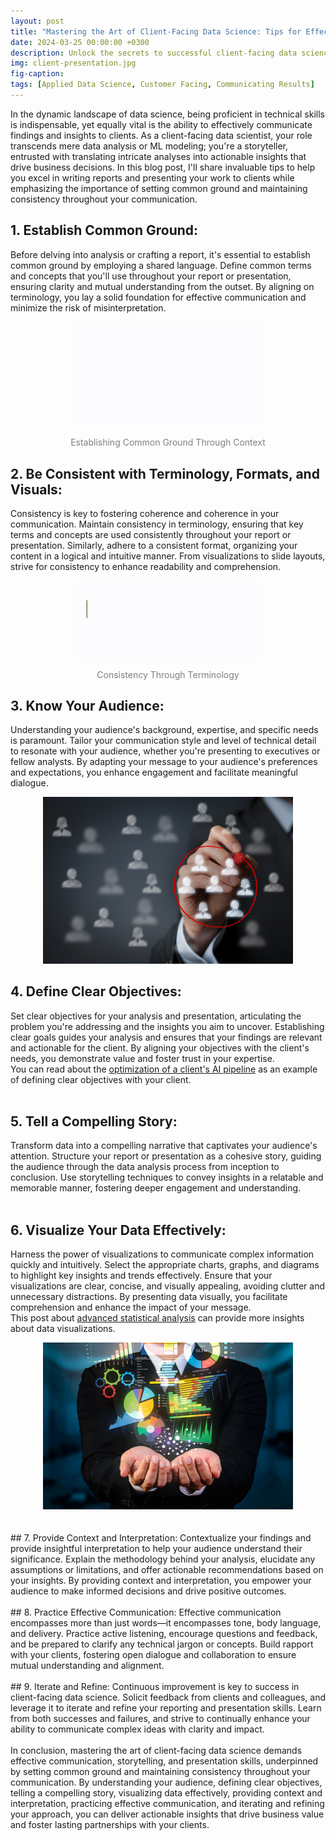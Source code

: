 ```yaml
---
layout: post
title: "Mastering the Art of Client-Facing Data Science: Tips for Effective Reporting and Presentation"
date: 2024-03-25 00:00:00 +0300
description: Unlock the secrets to successful client-facing data science with experts tips on effective reporting and presentation.
img: client-presentation.jpg
fig-caption: 
tags: [Applied Data Science, Customer Facing, Communicating Results]
---
```

In the dynamic landscape of data science, being proficient in technical skills is indispensable, yet equally vital is the ability to effectively communicate findings and insights to clients. As a client-facing data scientist, your role transcends mere data analysis or ML modeling; you're a storyteller, entrusted with translating intricate analyses into actionable insights that drive business decisions. In this blog post, I'll share invaluable tips to help you excel in writing reports and presenting your work to clients while emphasizing the importance of setting common ground and maintaining consistency throughout your communication.

## 1. Establish Common Ground:
Before delving into analysis or crafting a report, it's essential to establish common ground by employing a shared language. Define common terms and concepts that you'll use throughout your report or presentation, ensuring clarity and mutual understanding from the outset. By aligning on terminology, you lay a solid foundation for effective communication and minimize the risk of misinterpretation.

<div style="text-align:center;">
  <img src="../assets/img/client-facing-introduction.gif" alt="Establishing Common Ground Through Context" width="300"/>
  <p style="color:grey;">Establishing Common Ground Through Context</p>
</div>

## 2. Be Consistent with Terminology, Formats, and Visuals:
Consistency is key to fostering coherence and coherence in your communication. Maintain consistency in terminology, ensuring that key terms and concepts are used consistently throughout your report or presentation. Similarly, adhere to a consistent format, organizing your content in a logical and intuitive manner. From visualizations to slide layouts, strive for consistency to enhance readability and comprehension.

<div style="text-align:center;">
  <img src="../assets/img/client-facing-definitions.gif" alt="Consistency Through Terminology" width="300"/>
  <p style="color:grey;">Consistency Through Terminology</p>
</div>

## 3. Know Your Audience:
Understanding your audience's background, expertise, and specific needs is paramount. Tailor your communication style and level of technical detail to resonate with your audience, whether you're presenting to executives or fellow analysts. By adapting your message to your audience's preferences and expectations, you enhance engagement and facilitate meaningful dialogue.

<div style="text-align:center;">
  <img src="../assets/img/know-your-audience.jpg" alt="Know Your Audience" width="400"/>
</div>

## 4. Define Clear Objectives:
Set clear objectives for your analysis and presentation, articulating the problem you're addressing and the insights you aim to uncover. Establishing clear goals guides your analysis and ensures that your findings are relevant and actionable for the client. By aligning your objectives with the client's needs, you demonstrate value and foster trust in your expertise.<br/>
You can read about the [optimization of a client's AI pipeline](https://dvirla.github.io/applied-data-scientist-blog/replacing-gpt-with-ner-and-open-source/) as an example of defining clear objectives with your client.
<br/>
<br/>
## 5. Tell a Compelling Story:
Transform data into a compelling narrative that captivates your audience's attention. Structure your report or presentation as a cohesive story, guiding the audience through the data analysis process from inception to conclusion. Use storytelling techniques to convey insights in a relatable and memorable manner, fostering deeper engagement and understanding.
<br/>
<br/>
## 6. Visualize Your Data Effectively:
Harness the power of visualizations to communicate complex information quickly and intuitively. Select the appropriate charts, graphs, and diagrams to highlight key insights and trends effectively. Ensure that your visualizations are clear, concise, and visually appealing, avoiding clutter and unnecessary distractions. By presenting data visually, you facilitate comprehension and enhance the impact of your message.<br/>
This post about [advanced statistical analysis](https://dvirla.github.io/applied-data-scientist-blog/advanced-analytical-analysis-usecase/) can provide more insights about data visualizations.
<div style="text-align:center;">
  <img src="../assets/img/data-visualization.jpg" alt="Visualize Your Data Effectively" width="400"/>
</div>

<br/>
<br/>
## 7. Provide Context and Interpretation:
Contextualize your findings and provide insightful interpretation to help your audience understand their significance. Explain the methodology behind your analysis, elucidate any assumptions or limitations, and offer actionable recommendations based on your insights. By providing context and interpretation, you empower your audience to make informed decisions and drive positive outcomes.
<br/>
<br/>
## 8. Practice Effective Communication:
Effective communication encompasses more than just words—it encompasses tone, body language, and delivery. Practice active listening, encourage questions and feedback, and be prepared to clarify any technical jargon or concepts. Build rapport with your clients, fostering open dialogue and collaboration to ensure mutual understanding and alignment.
<br/>
<br/>
## 9. Iterate and Refine:
Continuous improvement is key to success in client-facing data science. Solicit feedback from clients and colleagues, and leverage it to iterate and refine your reporting and presentation skills. Learn from both successes and failures, and strive to continually enhance your ability to communicate complex ideas with clarity and impact.
<br/>
<br/>
In conclusion, mastering the art of client-facing data science demands effective communication, storytelling, and presentation skills, underpinned by setting common ground and maintaining consistency throughout your communication. By understanding your audience, defining clear objectives, telling a compelling story, visualizing data effectively, providing context and interpretation, practicing effective communication, and iterating and refining your approach, you can deliver actionable insights that drive business value and foster lasting partnerships with your clients.
